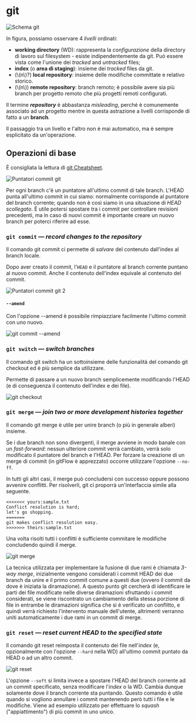 # git 

![Schema git](/assets/05_git-schema.png)

In figura, possiamo osservare 4 _livelli_ ordinati:
- __working directory__ (WD): rappresenta la _configurazione_ della directory di lavoro sul filesystem - esiste indipendentemente da git.
Può essere vista come l'unione dei _tracked_ and _untracked_ files; 
- __index__ (o __area di staging__): insieme dei _tracked_ files da git.
- (\\(n\\)?) __local repository__: insieme delle modifiche committate e relativo storico. 
- (\\(n\\)) __remote repository__: branch remoto; è possibile avere sia più branch per progetto remoto che più progetti remoti configurati.

Il termine ___repository___ è abbastanza _misleading_, perché è comunemente associato ad un progetto mentre in questa astrazione a livelli corrisponde di fatto a un __branch__.

Il passaggio tra un livello e l'altro non è mai automatico, ma è sempre esplicitato da un'operazione. 

## Operazioni di base

È consigliata la lettura di [git Cheatsheet](http://ndpsoftware.com/git-cheatsheet.html).

![Puntatori commit git](/assets/05_git-commits.png)

Per ogni branch c'è un puntatore all'ultimo commit di tale branch.
L'HEAD punta all'ultimo commit in cui siamo: normalmente corrisponde al puntatore del branch corrente; quando non è così siamo in una situazione di _HEAD scollegato_. 
È utile potersi spostare tra i commit per controllare revisioni precedenti, ma in caso di nuovi commit è importante creare un nuovo branch per poterci riferire ad esse.

### `git commit` &mdash; _record changes to the repository_

Il comando git commit ci permette di _salvare_ del contenuto dall'index al branch locale.

Dopo aver creato il commit, l'`HEAD` e il puntatore al branch corrente puntano al nuovo commit.
Anche il contenuto dell'index equivale al contenuto del commit.

![Puntatori commit git 2](/assets/05_git-commit.png)

#### `--amend`

Con l'opzione -\-amend è possibile rimpiazziare facilmente l'ultimo commit con uno nuovo. 

![git commit --amend](/assets/05_git-commit-amend.png)

### `git switch` &mdash; _switch branches_

Il comando git switch ha un sottoinsieme delle funzionalità del comando git checkout ed è più semplice da utilizzare.

Permette di passare a un nuovo branch semplicemente modificando l'HEAD (e di conseguenza il contenuto dell'index e dei file). 

![git checkout](/assets/05_git-checkout.png)

### `git merge` &mdash; _join two or more development histories together_

Il comando git merge è utile per unire branch (o più in generale alberi) insieme.

Se i due branch non sono divergenti, il merge avviene in modo banale con un _fast-forward_: nessun ulteriore commit verrà cambiato, verrà solo modificato il puntatore del branch e l'HEAD. 
Per forzare la creazione di un merge di commit (in gitFlow è apprezzato) occorre utilizzare l'opzione `--no-ff`.

In tutti gli altri casi, il merge può concludersi con successo oppure possono avvenire conflitti. 
Per risolverli, git ci proporrà un'interfaccia simile alla seguente.

    <<<<<<< yours:sample.txt
    Conflict resolution is hard;
    let's go shopping.
    =======
    git makes conflict resolution easy.
    >>>>>>> theirs:sample.txt

Una volta risolti tutti i conflitti è sufficiente commitare le modifiche concludendo quindi il merge.

![git merge](/assets/05_git-merge.png)

La tecnica utilizzata per implementare la fusione di due rami è chiamata _3-way merge_, inizialmente vengono considerati i commit HEAD dei due branch da unire e il primo commit comune a questi due (ovvero il commit da dove è iniziata la diramazione).
A questo punto git cercherà di identificare le parti dei file modificate nelle diverse diramazioni sfruttando i commit considerati, se viene riscontrato un cambiamento della stessa porzione di file in entrambe le diramazioni significa che si è verificato un conflitto, e quindi verrà richiesto l'intervento manuale dell'utente, altrimenti verranno uniti automaticamente i due rami in un commit di merge.

### `git reset` &mdash; _reset current HEAD to the specified state_

Il comando git reset reimposta il contenuto dei file nell'_index_ (e, opzionalmente con l'opzione `--hard` nella WD) all'ultimo commit puntato da HEAD o ad un altro commit.

![git reset](/assets/05_git-reset.png)

L'opzione `--soft` si limita invece a spostare l'HEAD del branch corrente ad un commit specificato, senza modificare l'_index_ o la WD.
Cambia dunque solamente dove il branch corrente sta puntando.
Questo comando è utile quando si vogliono annullare i commit mantenendo però tutti i file e le modifiche.
Viene ad esempio utilizzato per effettuare lo _squash_ ("appiattimento") di più commit in uno unico.
